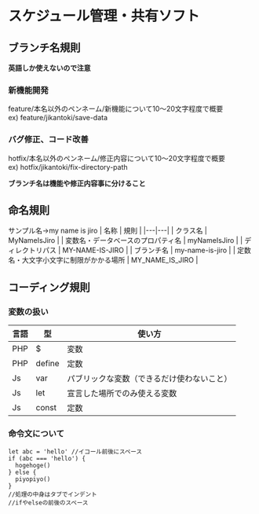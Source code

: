 # スケジュール管理・共有ソフト

## ブランチ名規則

**英語しか使えないので注意**

### 新機能開発

feature/本名以外のペンネーム/新機能について10～20文字程度で概要  
ex) feature/jikantoki/save-data

### バグ修正、コード改善

hotfix/本名以外のペンネーム/修正内容について10～20文字程度で概要  
ex) hotfix/jikantoki/fix-directory-path

**ブランチ名は機能や修正内容事に分けること**

## 命名規則

サンプル名→my name is jiro
| 名称 | 規則 |
|---|---|
| クラス名 | MyNameIsJiro |
| 変数名・データベースのプロパティ名 | myNameIsJiro |
| ディレクトリパス | MY-NAME-IS-JIRO |
| ブランチ名 | my-name-is-jiro |
| 定数名・大文字小文字に制限がかかる場所 | MY_NAME_IS_JIRO |

## コーディング規則

### 変数の扱い

| 言語 | 型 | 使い方 |
|---|---|---|
| PHP | $ | 変数 |
| PHP | define | 定数 |
| Js | var | パブリックな変数（できるだけ使わないこと） |
| Js | let | 宣言した場所でのみ使える変数 |
| Js | const | 定数 |

### 命令文について

```
let abc = 'hello' //イコール前後にスペース
if (abc === 'hello') {
  hogehoge()
} else {
  piyopiyo()
}
//処理の中身はタブでインデント
//ifやelseの前後のスペース
```
